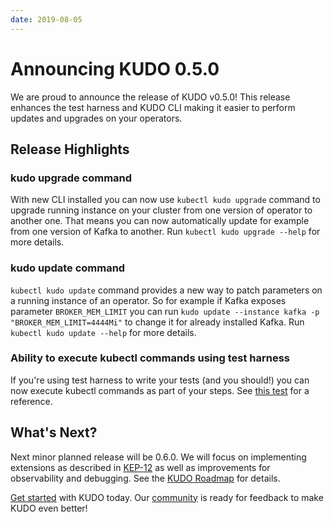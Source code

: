 ```yaml
---
date: 2019-08-05
---
```


# Announcing KUDO 0.5.0

We are proud to announce the release of KUDO v0.5.0! This release enhances the test harness and KUDO CLI making it easier to perform updates and upgrades on your operators.

<!-- more -->

## Release Highlights

### kudo upgrade command
With new CLI installed you can now use `kubectl kudo upgrade` command to upgrade running instance on your cluster from one version of operator to another one. That means you can now automatically update for example from one version of Kafka to another. Run `kubectl kudo upgrade --help` for more details.

### kudo update command
`kubectl kudo update` command provides a new way to patch parameters on a running instance of an operator. So for example if Kafka exposes parameter `BROKER_MEM_LIMIT` you can run `kudo update --instance kafka -p "BROKER_MEM_LIMIT=4444Mi"` to change it for already installed Kafka. Run `kubectl kudo update --help` for more details.

### Ability to execute kubectl commands using test harness
If you're using test harness to write your tests (and you should!) you can now execute kubectl commands as part of your steps. See [this test](https://github.com/kudobuilder/kudo/tree/master/test/integration/cli-install) for a reference.

## What's Next?

Next minor planned release will be 0.6.0. We will focus on implementing extensions as described in [KEP-12](https://github.com/kudobuilder/kudo/blob/master/keps/0012-operator-extensions.md) as well as improvements for observability and debugging.
See the [KUDO Roadmap](https://github.com/orgs/kudobuilder/projects/2) for details.

[Get started](../docs/README.md) with KUDO today. Our [community](../community/README.md) is ready for feedback to make KUDO even better!
